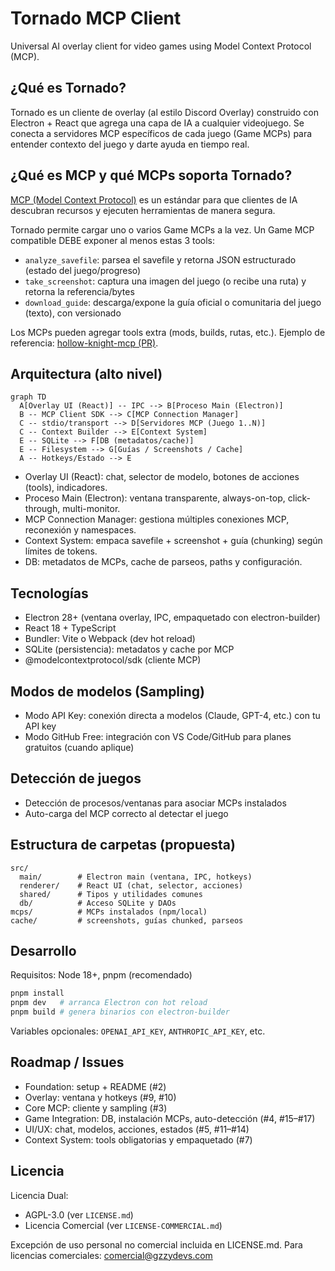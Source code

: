 # Tornado MCP Client

Universal AI overlay client for video games using Model Context Protocol (MCP).

## ¿Qué es Tornado?
Tornado es un cliente de overlay (al estilo Discord Overlay) construido con Electron + React que agrega una capa de IA a cualquier videojuego. Se conecta a servidores MCP específicos de cada juego (Game MCPs) para entender contexto del juego y darte ayuda en tiempo real.

## ¿Qué es MCP y qué MCPs soporta Tornado?
[MCP (Model Context Protocol)](https://modelcontextprotocol.io/) es un estándar para que clientes de IA descubran recursos y ejecuten herramientas de manera segura.

Tornado permite cargar uno o varios Game MCPs a la vez. Un Game MCP compatible DEBE exponer al menos estas 3 tools:
- `analyze_savefile`: parsea el savefile y retorna JSON estructurado (estado del juego/progreso)
- `take_screenshot`: captura una imagen del juego (o recibe una ruta) y retorna la referencia/bytes
- `download_guide`: descarga/expone la guía oficial o comunitaria del juego (texto), con versionado

Los MCPs pueden agregar tools extra (mods, builds, rutas, etc.). Ejemplo de referencia: [hollow-knight-mcp (PR)](https://github.com/gzzydevs/hollow-knight-mcp/pull/1).

## Arquitectura (alto nivel)
```mermaid
graph TD
  A[Overlay UI (React)] -- IPC --> B[Proceso Main (Electron)]
  B -- MCP Client SDK --> C[MCP Connection Manager]
  C -- stdio/transport --> D[Servidores MCP (Juego 1..N)]
  C -- Context Builder --> E[Context System]
  E -- SQLite --> F[DB (metadatos/cache)]
  E -- Filesystem --> G[Guías / Screenshots / Cache]
  A -- Hotkeys/Estado --> E
```

- Overlay UI (React): chat, selector de modelo, botones de acciones (tools), indicadores.
- Proceso Main (Electron): ventana transparente, always-on-top, click-through, multi-monitor.
- MCP Connection Manager: gestiona múltiples conexiones MCP, reconexión y namespaces.
- Context System: empaca savefile + screenshot + guía (chunking) según límites de tokens.
- DB: metadatos de MCPs, cache de parseos, paths y configuración.

## Tecnologías
- Electron 28+ (ventana overlay, IPC, empaquetado con electron-builder)
- React 18 + TypeScript
- Bundler: Vite o Webpack (dev hot reload)
- SQLite (persistencia): metadatos y cache por MCP
- @modelcontextprotocol/sdk (cliente MCP)

## Modos de modelos (Sampling)
- Modo API Key: conexión directa a modelos (Claude, GPT-4, etc.) con tu API key
- Modo GitHub Free: integración con VS Code/GitHub para planes gratuitos (cuando aplique)

## Detección de juegos
- Detección de procesos/ventanas para asociar MCPs instalados
- Auto-carga del MCP correcto al detectar el juego

## Estructura de carpetas (propuesta)
```
src/
  main/        # Electron main (ventana, IPC, hotkeys)
  renderer/    # React UI (chat, selector, acciones)
  shared/      # Tipos y utilidades comunes
  db/          # Acceso SQLite y DAOs
mcps/          # MCPs instalados (npm/local)
cache/         # screenshots, guías chunked, parseos
```

## Desarrollo
Requisitos: Node 18+, pnpm (recomendado)

```bash
pnpm install
pnpm dev   # arranca Electron con hot reload
pnpm build # genera binarios con electron-builder
```

Variables opcionales: `OPENAI_API_KEY`, `ANTHROPIC_API_KEY`, etc.

## Roadmap / Issues
- Foundation: setup + README (#2)
- Overlay: ventana y hotkeys (#9, #10)
- Core MCP: cliente y sampling (#3)
- Game Integration: DB, instalación MCPs, auto-detección (#4, #15–#17)
- UI/UX: chat, modelos, acciones, estados (#5, #11–#14)
- Context System: tools obligatorias y empaquetado (#7)

## Licencia
Licencia Dual:
- AGPL-3.0 (ver `LICENSE.md`)
- Licencia Comercial (ver `LICENSE-COMMERCIAL.md`)

Excepción de uso personal no comercial incluida en LICENSE.md. Para licencias comerciales: comercial@gzzydevs.com